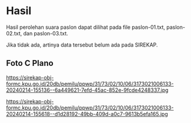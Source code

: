 # Hasil

Hasil perolehan suara paslon dapat dilihat pada file paslon-01.txt, paslon-02.txt, dan paslon-03.txt.

Jika tidak ada, artinya data tersebut belum ada pada SIREKAP.

## Foto C Plano

https://sirekap-obj-formc.kpu.go.id/20db/pemilu/ppwp/31/73/02/10/06/3173021006133-20240214-155136--6a449621-7efd-45ac-852e-9fcde4248337.jpg

https://sirekap-obj-formc.kpu.go.id/20db/pemilu/ppwp/31/73/02/10/06/3173021006133-20240214-155618--d1d28192-49bb-409d-a0c7-9613b5efa165.jpg
